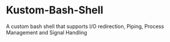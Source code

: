 # Kustom-Bash-Shell
A custom bash shell that supports I/O redirection, Piping, Process Management and Signal Handling
